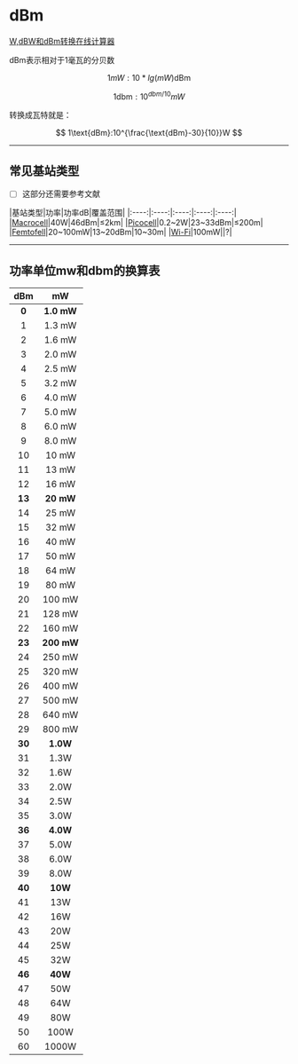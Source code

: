 # dBm

[W,dBW和dBm转换在线计算器](http://www.elecfans.com/tools/dbm.htm)

dBm表示相对于1毫瓦的分贝数

$$ 1mW:10*lg{(mW)\text{dBm}} $$

$$ 1\text{dbm}:10^{dbm/10}mW $$

转换成瓦特就是：

$$ 1\text{dBm}:10^{\frac{\text{dBm}-30}{10}}W $$

----

## 常见基站类型

- [ ] 这部分还需要参考文献

|基站类型|功率|功率dB|覆盖范围|
|:----:|:----:|:----:|:----:|:----:|
|[Macrocell](https://en.wikipedia.org/wiki/Macrocell)|40W|46dBm|$\leq$2km|
|[Picocell](https://en.wikipedia.org/wiki/Picocell)|0.2~2W|23~33dBm|$\leq$200m|
|[Femtofell](https://en.wikipedia.org/wiki/Femtocell)|20~100mW|13~20dBm|10~30m|
|[Wi-Fi](https://en.wikipedia.org/wiki/Wi-Fi)|100mW||?|

----

## 功率单位mw和dbm的换算表

|dBm|mW|
|:----:|:----:|
| **0**| **1.0 mW**|
|1|1.3 mW|
|2|1.6 mW|
|3|2.0 mW|
|4|2.5 mW|
|5|3.2 mW|
|6|4.0 mW|
|7|5.0 mW|
|8|6.0 mW|
|9|8.0 mW|
|10|10 mW|
|11|13 mW|
|12|16 mW|
|**13**|**20 mW**|
|14|25 mW|
|15|32 mW|
|16|40 mW|
|17|50 mW|
|18|64 mW|
|19|80 mW|
|20|100 mW|
|21|128 mW|
|22|160 mW|
|**23**|**200 mW**|
|24|250 mW|
|25|320 mW|
|26|400 mW|
|27|500 mW|
|28|640 mW|
|29|800 mW|
|**30**|**1.0W**|
|31|1.3W|
|32|1.6W|
|33|2.0W|
|34|2.5W|
|35|3.0W|
|**36**|**4.0W**|
|37|5.0W|
|38|6.0W|
|39|8.0W|
|**40**|**10W**|
|41|13W|
|42|16W|
|43|20W|
|44|25W|
|45|32W|
|**46**|**40W**|
|47|50W|
|48|64W|
|49|80W|
|50|100W|
|60|1000W|
